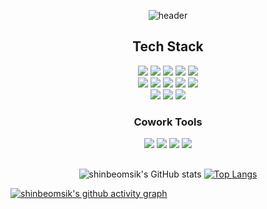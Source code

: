 <div align="center">
              
![header](https://capsule-render.vercel.app/api?type=cylinder&color=00BFFF&height=150&section=header&text=ShinBeomSik&fontSize=90)
  
</div>
     


<div align=center><h2>  Tech Stack  </h2></div>
<div align=center> 
<img src="https://img.shields.io/badge/HTML-E34F26?style=flat-square&logo=HTML5&logoColor=white"/> <img src="https://img.shields.io/badge/CSS3-1572B6?style=flat-square&logo=CSS3&logoColor=white"/> <img src="https://img.shields.io/badge/JavaScript-F7DF1E?style=flat-square&logo=JavaScript&logoColor=white"/> <img src="https://img.shields.io/badge/Java-3766AB?style=flat-square&logo=Java&logoColor=white"/> <img src="https://img.shields.io/badge/Spring-6DB33F?style=flat-square&logo=Spring&logoColor=white"/><br><img src="https://img.shields.io/badge/MySQL-4479A1?style=flat-square&logo=MySQL&logoColor=white"/> <img src="https://img.shields.io/badge/SpringBoot-6DB33F?style=flat-square&logo=SpringBoot&logoColor=white"/> <img src="https://img.shields.io/badge/JQuery-0769AD?style=flat-square&logo=JQuery&logoColor=white"/> <img src="https://img.shields.io/badge/EclipseIDE-2C2255?style=flat-square&logo=EclipseIDE&logoColor=white"/> <img src="https://img.shields.io/badge/Visual Studio Code-007ACC?style=flat-square&logo=Visual Studio Code&logoColor=white"/><br><img src="https://img.shields.io/badge/Git-F05032?style=flat-square&logo=Git&logoColor=white"/> <img src="https://img.shields.io/badge/Thymeleaf-005F0F?style=flat-square&logo=Thymeleaf&logoColor=white"/> <img src="https://img.shields.io/badge/Markdown-000000?style=flat-square&logo=Markdown&logoColor=white"/> <div align=center> <h3>  Cowork Tools  </h3></div> <img src="https://img.shields.io/badge/Github-181717?style=flat-square&logo=Github&logoColor=white"/> <img src="https://img.shields.io/badge/Padlet-B778FF?style=flat-square&logo=Padlet&logoColor=white"/> <img src="https://img.shields.io/badge/ERDCloud-4285F4?style=flat-square&logo=GoogleCloud&logoColor=white"/> <img src="https://img.shields.io/badge/Notion-000000?style=flat-square&logo=Notion&logoColor=white"/></div>

<div align=center><h2> </h2></div>

<div align="center">
  
![shinbeomsik's GitHub stats](https://github-readme-stats-phi-ebon-86.vercel.app/api?username=shinbeomsik&show_icons=true&theme=radical)
[![Top Langs](https://github-readme-stats-phi-ebon-86.vercel.app/api/top-langs/?username=shinbeomsik&layout=compact)](https://github.com/shinbeomsik/shinbeomsik)

</div>


[![shinbeomsik's github activity graph](https://github-readme-activity-graph.vercel.app/graph?username=shinbeomsik&theme=tokyo-night)](https://github.com/shinbeomsik/github-readme-activity-graph)
